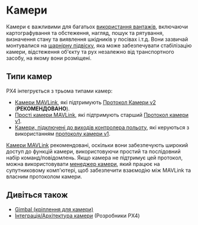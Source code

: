 # Камери

Камери є важливими для багатьох [використання вантажів](../payloads/use_cases.md), включаючи картографування та обстеження, нагляд, пошук та рятування, визначення стану та виявлення шкідників у посівах і.т.д.
Вони зазвичай монтувалися на [шарнірну підвіску](../advanced/gimbal_control.md), яка може забезпечувати стабілізацію камери, відстеження об'єкту та рух незалежно від транспортного засобу, на якому вони розміщені.

## Типи камер

PX4 інтегрується з трьома типами камер:

- [Камери MAVLink](../camera/mavlink_v2_camera.md), які підтримують [Протокол Камери v2](https://mavlink.io/en/services/camera.html) (**РЕКОМЕНДОВАНО**).
- [Прості камери MAVLink](../camera/mavlink_v1_camera.md), які підтримують старший [Протокол камери v1](https://mavlink.io/en/services/camera.html).
- [Камери, підключені до виходів контролера польоту](../camera/fc_connected_camera.md), які керуються з використанням [протоколу камери v1](https://mavlink.io/en/services/camera.html).

[Камери MAVLink](../camera/mavlink_v2_camera.md) рекомендовані, оскільки вони забезпечують широкий доступ до функцій камери, використовуючи простий та послідовний набір команд/повідомлень.
Якщо камера не підтримує цей протокол, можна використовувати [менеджер камери](../camera/mavlink_v2_camera.md#camera-managers), який працює на супутниковому комп'ютері, щоб забезпечити взаємодію між MAVLink та власним протоколом камери.

## Дивіться також

- [Gimbal (кріплення для камери)](../advanced/gimbal_control.md)
- [Інтеграція/Архітектура камери](../camera/camera_architecture.md) (Розробники PX4)